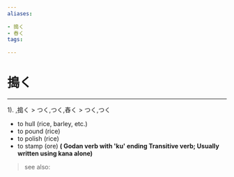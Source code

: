 ```yaml
---
aliases:
    
- 搗く
- 舂く
tags:
    
---
```


# 搗く
---
1).
,搗く > つく,つく,舂く > つく,つく

- to hull (rice, barley, etc.)
- to pound (rice)
- to polish (rice)
- to stamp (ore)
**( Godan verb with 'ku' ending Transitive verb; Usually written using kana alone)**
> see also: 
            